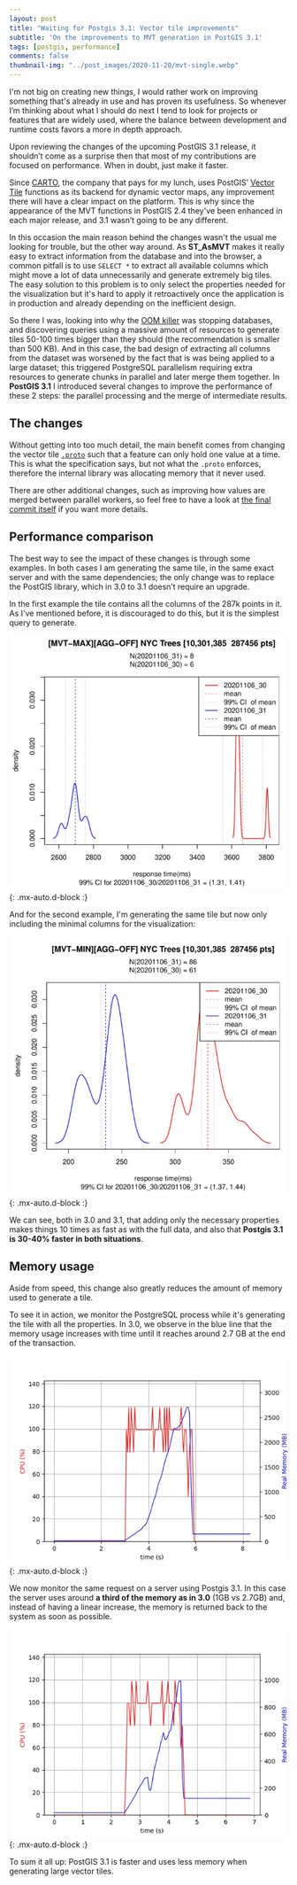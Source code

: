 ```yaml
---
layout: post
title: "Waiting for Postgis 3.1: Vector tile improvements"
subtitle: 'On the improvements to MVT generation in PostGIS 3.1'
tags: [postgis, performance]
comments: false
thumbnail-img: "../post_images/2020-11-20/mvt-single.webp"
---
```


I'm not big on creating new things, I would rather work on improving something that's already in use and has proven its usefulness. So whenever I’m thinking about what I should do next I tend to look for projects or features that are widely used, where the balance between development and runtime costs favors a more in depth approach.

Upon reviewing the changes of the upcoming PostGIS 3.1 release, it shouldn’t come as a surprise then that most of my contributions are focused on performance. When in doubt, just make it faster.

Since [CARTO](https://carto.com/), the company that pays for my lunch, uses PostGIS’ [Vector Tile](https://postgis.net/docs/ST_AsMVT.html) functions as its backend for dynamic vector maps, any improvement there will have a clear impact on the platform. This is why since the appearance of the MVT functions in PostGIS 2.4 they've been enhanced in each major release, and 3.1 wasn’t going to be any different.

In this occasion the main reason behind the changes wasn't the usual me looking for trouble, but the other way around. As **ST_AsMVT** makes it really easy to extract information from the database and into the browser, a common pitfall is to use `SELECT *` to extract all available columns which might move a lot of data unnecessarily and generate extremely big tiles. The easy solution to this problem is to only select the properties needed for the visualization but it's hard to apply it retroactively once the application is in production and already depending on the inefficient design.

So there I was, looking into why the [OOM killer](https://www.kernel.org/doc/gorman/html/understand/understand016.html) was stopping databases, and discovering queries using a massive amount of resources to generate tiles 50-100 times bigger than they should (the recommendation is smaller than 500 KB). And in this case, the bad design of extracting all columns from the dataset was worsened by the fact that is was being applied to a large dataset; this triggered PostgreSQL parallelism requiring extra resources to generate chunks in parallel and later merge them together. In **PostGIS 3.1** I introduced several changes to improve the performance of these 2 steps: the parallel processing and the merge of intermediate results.

## The changes

Without getting into too much detail, the main benefit comes from changing the vector tile [`.proto`](https://github.com/mapbox/vector-tile-spec/blob/master/2.1/vector_tile.proto) such that a feature can only hold one value at a time. This is what the specification says, but not what the `.proto` enforces, therefore the internal library was allocating memory that it never used.

There are other additional changes, such as improving how values are merged between parallel workers, so feel free to have a look at [the final commit itself](https://github.com/postgis/postgis/commit/99c50d4602a6e1d94f65932cbcbee933af998ea1) if you want more details.

## Performance comparison

The best way to see the impact of these changes is through some examples. In both cases I am generating the same tile, in the same exact server and with the same dependencies; the only change was to replace the PostGIS library, which in 3.0 to 3.1 doesn’t require an upgrade.

In the first example the tile contains all the columns of the 287k points in it. As I've mentioned before, it is discouraged to do this, but it is the simplest query to generate.

![Performance comparison with max properties](../post_images/2020-11-20/mvt-all.webp){: .mx-auto.d-block :}

And for the second example, I'm generating the same tile but now only including the minimal columns for the visualization:

![Performance comparison with min properties](../post_images/2020-11-20/mvt-single.webp){: .mx-auto.d-block :}

We can see, both in 3.0 and 3.1, that adding only the necessary properties makes things 10 times as fast as with the full data, and also that **Postgis 3.1 is 30-40% faster in both situations**.

## Memory usage

Aside from speed, this change also greatly reduces the amount of memory used to generate a tile.

To see it in action, we monitor the PostgreSQL process while it's generating the tile with all the properties. In 3.0, we observe in the blue line that the memory usage increases with time until it reaches around 2.7 GB at the end of the transaction.

![Memory usage in 3.0](../post_images/2020-11-20/memory_30.webp){: .mx-auto.d-block :}

We now monitor the same request on a server using Postgis 3.1. In this case the server uses around **a third of the memory as in 3.0** (1GB vs 2.7GB) and, instead of having a linear increase, the memory is returned back to the system as soon as possible.

![Memory usage in 3.1](../post_images/2020-11-20/memory_31.webp){: .mx-auto.d-block :}

To sum it all up: PostGIS 3.1 is faster and uses less memory when generating large vector tiles.
